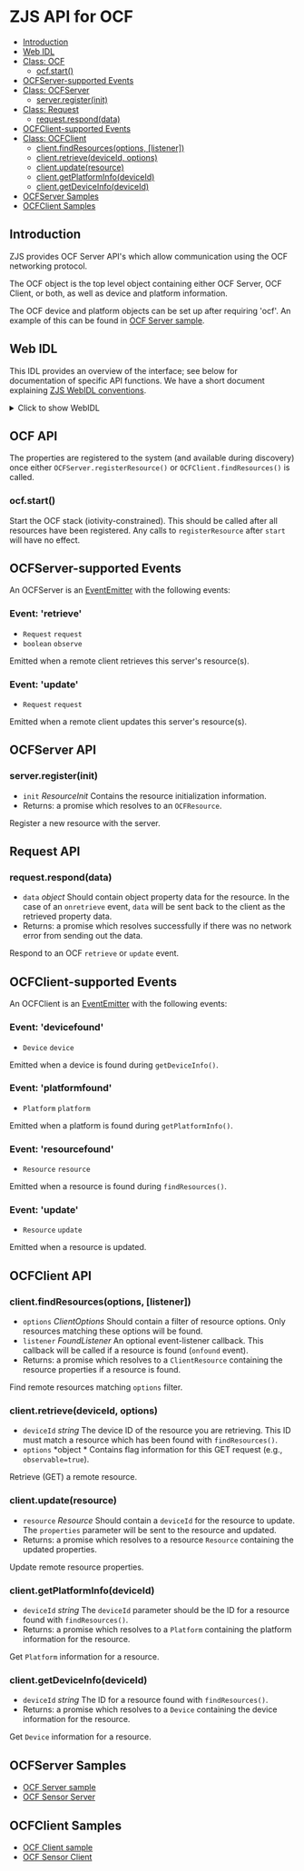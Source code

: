 ZJS API for OCF
===============

* [Introduction](#introduction)
* [Web IDL](#web-idl)
* [Class: OCF](#ocf-api)
  * [ocf.start()](#ocfstart)
* [OCFServer-supported Events](#ocfserver-supported-events)
* [Class: OCFServer](#ocfserver-api)
  * [server.register(init)](#serverregisterinit)
* [Class: Request](#request-api)
  * [request.respond(data)](#requestresponddata)
* [OCFClient-supported Events](#ocfclient-supported-events)
* [Class: OCFClient](#ocfclient-api)
  * [client.findResources(options, [listener])](#clientfindresourcesoptions-listener)
  * [client.retrieve(deviceId, options)](#clientretrievedeviceid-options)
  * [client.update(resource)](#clientupdateresource)
  * [client.getPlatformInfo(deviceId)](#clientgetplatforminfodeviceid)
  * [client.getDeviceInfo(deviceId)](#clientgetdeviceinfodeviceid)
* [OCFServer Samples](#ocfserver-samples)
* [OCFClient Samples](#ocfclient-samples)

Introduction
------------
ZJS provides OCF Server API's which allow communication using the OCF networking
protocol.

The OCF object is the top level object containing either OCF Server,
OCF Client, or both, as well as device and platform information.

The OCF device and platform objects can be set up after requiring 'ocf'. An
example of this can be found in [OCF Server sample](../samples/OcfServer.js).

Web IDL
-------
This IDL provides an overview of the interface; see below for
documentation of specific API functions.  We have a short document
explaining [ZJS WebIDL conventions](Notes_on_WebIDL.md).

<details>
<summary>Click to show WebIDL</summary>
<pre>
// require returns an OCFObject
// var ocf = require('ocf');
<p>[ReturnFromRequire]
interface OCFObject {
    attribute OCFServer server;         // OCF server object
    attribute OCFClient client;         // OCF client object
    attribute Platform platform;        // OCF platform info
    attribute Device device;            // OCF device info
    void start();
};<p>dictionary Platform {
    string id;
    string osVersion;
    string model;
    string manufacturerName;
    string manufacturerURL;
    string manufacturerDate;
    string platformVersion;
    string firmwareVersion;
    string supportURL;
};<p>dictionary Device {
    string uuid;
    string name;
    string dataModels;
    string coreSpecVersion;
};<p>///////////////////////////////////////////
// OCF Server
///////////////////////////////////////////<p>[ExternalInterface=(eventemitter,
EventEmitter)]
interface OCFServer: EventEmitter {
    Promise<OCFResource> register(ResourceInit init);
};<p>dictionary ResourceInit {
    string resourcePath;      // OCF resource path
    string[] resourceTypes;   // List of resource types
    string[] interfaces;      // List of interfaces for resource types
    boolean discoverable;     // Is resource discoverable
    boolean observable;       // Is resource observable
    boolean secure;           // Is resource security enabled
    boolean slow;             // Is resource a slow reader
    object properties;        // Dictionary of resource properties
};<p>dictionary Resource {
    string resourcePath;      // Path for this resource
    object properties;        // Application specific resource properties
};<p>interface Request {
    attribute OCFResource target;       // Target/destination resource
    attribute OCFResource source;       // Source/origin resource
    attribute object data;              // resource representation
    Promise<void> respond(object data);
};<p>///////////////////////////////////////////
// OCF Client
///////////////////////////////////////////<p>[ExternalInterface=(eventemitter,
EventEmitter)]
interface OCFClient: EventEmitter {
    Promise<Resource> findResources(ClientOptions options, optional FoundListener listener);
    Promise<Resource> retrieve(string deviceId, object options);
    Promise<Resource> update(Resource resource);
    Promise<Platform> getPlatformInfo(string deviceId);
    Promise<Device> getDeviceInfo(string deviceId);
};<p>dictionary ClientOptions {
    string deviceId;
    string resourceType;
    string resourcePath;
};<p>callback FoundListener = void (ClientResource resource);
dictionary ClientResource {
    string deviceId;
    string resourceType;
    string resourcePath;
};
</pre>
</details>

OCF API
-------
The properties are registered to the system (and available during discovery)
once either `OCFServer.registerResource()` or `OCFClient.findResources()`
is called.

### ocf.start()

Start the OCF stack (iotivity-constrained). This should be called after all
resources have been registered. Any calls to `registerResource` after `start`
will have no effect.

OCFServer-supported Events
--------------------------
An OCFServer is an [EventEmitter](./events.md) with the following events:

### Event: 'retrieve'

* `Request` `request`
* `boolean` `observe`

Emitted when a remote client retrieves this server's resource(s).

### Event: 'update'

* `Request` `request`

Emitted when a remote client updates this server's resource(s).

OCFServer API
--------------
### server.register(init)
* `init` *ResourceInit* Contains the resource initialization information.
* Returns: a promise which resolves to an `OCFResource`.

Register a new resource with the server.

Request API
-----------
### request.respond(data)
* `data` *object* Should contain object property data for the resource. In
the case of an `onretrieve` event, `data` will be sent back to the client as
the retrieved property data.
* Returns: a promise which resolves successfully if there was no network error
from sending out the data.

Respond to an OCF `retrieve` or `update` event.

OCFClient-supported Events
--------------------------
An OCFClient is an [EventEmitter](./events.md) with the following events:

### Event: 'devicefound'

* `Device` `device`

Emitted when a device is found during `getDeviceInfo()`.

### Event: 'platformfound'

* `Platform` `platform`

Emitted when a platform is found during `getPlatformInfo()`.

### Event: 'resourcefound'

* `Resource` `resource`

Emitted when a resource is found during `findResources()`.

### Event: 'update'

* `Resource` `update`

Emitted when a resource is updated.

OCFClient API
-------------
### client.findResources(options, [listener])
* `options` *ClientOptions* Should contain a filter of resource options. Only
resources matching these options will be found.
* `listener` *FoundListener* An optional event-listener callback. This
callback will be called if a resource is found (`onfound` event).
* Returns: a promise which resolves to a `ClientResource` containing the resource properties if a resource is found.

Find remote resources matching `options` filter.

### client.retrieve(deviceId, options)
* `deviceId` *string* The device ID of the resource you are retrieving.
This ID must match a resource which has been found with `findResources()`.
* `options` *object * Contains flag information for this GET request (e.g., `observable=true`).

Retrieve (GET) a remote resource.

### client.update(resource)
* `resource` *Resource* Should contain a `deviceId` for the resource to
update. The `properties` parameter will be sent to the resource and updated.
* Returns: a promise which resolves to a resource `Resource` containing the
updated properties.

Update remote resource properties.

### client.getPlatformInfo(deviceId)
* `deviceId` *string* The `deviceId` parameter should be the ID for a resource found with `findResources()`.
* Returns: a promise which resolves to a `Platform` containing the platform
information for the resource.

Get `Platform` information for a resource.

### client.getDeviceInfo(deviceId)
* `deviceId` *string* The ID for a resource found with `findResources()`.
* Returns: a promise which resolves to a `Device` containing the device
information for the resource.

Get `Device` information for a resource.

OCFServer Samples
--------------
* [OCF Server sample](../samples/OcfServer.js)
* [OCF Sensor Server](../samples/OcfSensorServer.js)

OCFClient Samples
--------------
* [OCF Client sample](../samples/OcfClient.js)
* [OCF Sensor Client](../samples/OcfSensorClient.js)
